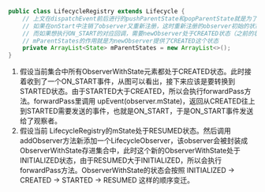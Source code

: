 ```java
public class LifecycleRegistry extends Lifecycle {
    // 上文在dispatchEvent前后进行的pushParentState和popParentState就是为了解决这个问题：
    // 如果在onStart中注销了observer又重新注册，这时重新注册的observer初始的状态为INITIALIZED；
    // 而如果想执行ON_START的对应回调，需要newObserver处于CREATED状态（之前的状态因为removeObserver，不存在于mObserverMap中）
    // mParentStates的作用就是为newObserver提供了CREATED这个状态
    private ArrayList<State> mParentStates = new ArrayList<>();
}
```

1. 假设当前集合中所有ObserverWithState元素都处于CREATED状态。此时接着收到了一个ON_START事件，从图可以看出，接下来应该是要转换到STARTED状态。由于STARTED大于CREATED，所以会执行forwardPass方法。forwardPass里调用 upEvent(observer.mState)，返回从CREATED往上到STARTED需要发送的事件，也就是ON_START，于是ON_START事件发送给了观察者。
2. 假设当前 LifecycleRegistry的mState处于RESUMED状态。然后调用addObserver方法新添加一个LifecycleObserver，该observer会被封装成ObserverWithState存进集合中，此时这个新的ObserverWithState处于INITIALIZED状态，由于RESUMED大于INITIALIZED，所以会执行forwardPass方法。ObserverWithState的状态会按照 INITIALIZED -> CREATED -> STARTED -> RESUMED 这样的顺序变迁。

